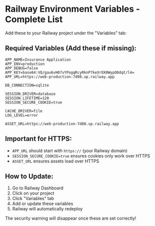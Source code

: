 # Railway Environment Variables - Complete List

Add these to your Railway project under the "Variables" tab:

## Required Variables (Add these if missing):

```
APP_NAME=Insurance Application
APP_ENV=production
APP_DEBUG=false
APP_KEY=base64:VQ/gau6vH07vYPogqRcyRknP7keXrEK0WypO8dqt/l4=
APP_URL=https://web-production-7d08.up.railway.app

DB_CONNECTION=sqlite

SESSION_DRIVER=database
SESSION_LIFETIME=120
SESSION_SECURE_COOKIE=true

CACHE_DRIVER=file
LOG_LEVEL=error

ASSET_URL=https://web-production-7d08.up.railway.app
```

## Important for HTTPS:
- `APP_URL` should start with `https://` (your Railway domain)
- `SESSION_SECURE_COOKIE=true` ensures cookies only work over HTTPS
- `ASSET_URL` ensures assets load over HTTPS

## How to Update:

1. Go to Railway Dashboard
2. Click on your project
3. Click "Variables" tab
4. Add or update these variables
5. Railway will automatically redeploy

The security warning will disappear once these are set correctly!
